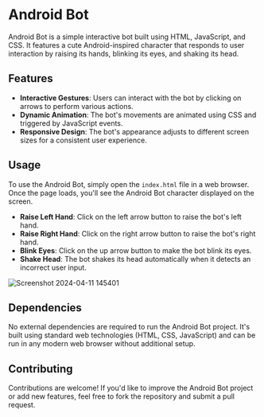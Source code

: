 
# Android Bot

Android Bot is a simple interactive bot built using HTML, JavaScript, and CSS. It features a cute Android-inspired character that responds to user interaction by raising its hands, blinking its eyes, and shaking its head.

## Features

- **Interactive Gestures**: Users can interact with the bot by clicking on arrows to perform various actions.
- **Dynamic Animation**: The bot's movements are animated using CSS and triggered by JavaScript events.
- **Responsive Design**: The bot's appearance adjusts to different screen sizes for a consistent user experience.

## Usage

To use the Android Bot, simply open the `index.html` file in a web browser. Once the page loads, you'll see the Android Bot character displayed on the screen.

- **Raise Left Hand**: Click on the left arrow button to raise the bot's left hand.
- **Raise Right Hand**: Click on the right arrow button to raise the bot's right hand.
- **Blink Eyes**: Click on the up arrow button to make the bot blink its eyes.
- **Shake Head**: The bot shakes its head automatically when it detects an incorrect user input.


![Screenshot 2024-04-11 145401](https://github.com/sushu-99/Android-Bot/assets/132267021/4370c6c4-e88a-4c30-8cd5-44a65ca3b53a)




## Dependencies

No external dependencies are required to run the Android Bot project. It's built using standard web technologies (HTML, CSS, JavaScript) and can be run in any modern web browser without additional setup.

## Contributing

Contributions are welcome! If you'd like to improve the Android Bot project or add new features, feel free to fork the repository and submit a pull request.



